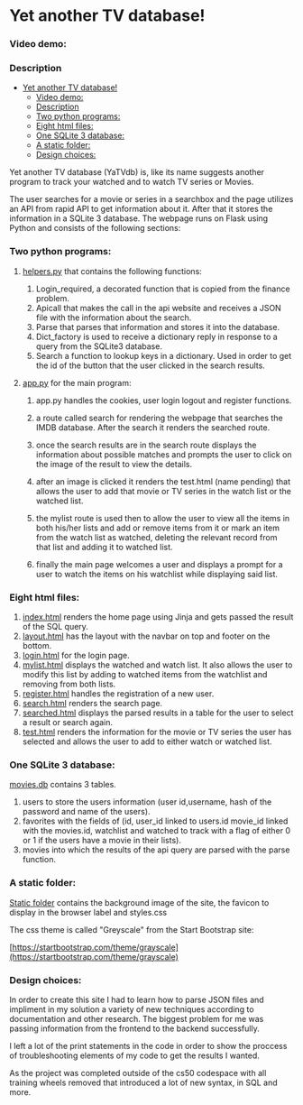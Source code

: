 # Yet another TV database!
### Video demo: <URL HERE>
### Description

- [Yet another TV database!](#yet-another-tv-database)
    - [Video demo: ](#video-demo-)
    - [Description](#description)
    - [Two python programs:](#two-python-programs)
    - [Eight html files:](#eight-html-files)
    - [One SQLite 3 database:](#one-sqlite-3-database)
    - [A static folder:](#a-static-folder)
    - [Design choices:](#design-choices)


Yet another TV database (YaTVdb) is, like its name suggests another program to track your watched and to watch TV series or Movies.

The user searches for a movie or series in a searchbox and the page utilizes  an API from rapid API to get information about it. After that it stores the information in a SQLite 3 database.
The webpage runs on Flask using Python and consists of the following sections:

### Two python programs:

1.  [helpers.py](helpers.py) that contains the following functions:

    1. Login_required, a decorated function that is copied from the finance problem.
    2. Apicall that makes the call in the api website and receives a JSON file with the information about the search.
    3. Parse that parses that information and stores it into the database.
    4. Dict_factory is used to receive a dictionary reply in response to a query from the SQLite3 database.
    5. Search a function to lookup keys in a dictionary. Used in order to get the id of the button that the user clicked in the search results.

2.  [app.py](app.py) for the main program:

    1. app.py handles the cookies, user login logout and register functions.

    2. a route called search for rendering the webpage that searches the IMDB database. After the search it renders the searched route.

    3. once the search results are in the search route displays the information about possible matches and prompts the user to click on the image of the result to view the details.

    4. after an image is clicked it renders the test.html (name pending) that allows the user to add that movie or TV series in the watch list or the watched list.

    5. the mylist route is used then to allow the user to view all the items in both his/her lists and add or remove items from it or mark an item from the watch list as watched, deleting the relevant record from that list and adding it to watched list.

    6. finally the main page welcomes a user and displays a prompt for a user to watch the items on his watchlist while displaying said list.

### Eight html files:

   1. [index.html](templates/index.html) renders the home page using Jinja and gets passed the result of the SQL query.
   2. [layout.html](templates/layout.html) has the layout with the navbar on top and footer on the bottom.
   3. [login.html](templates/login.html) for the login page.
   4. [mylist.html](templates/mylist.html) displays the watched and watch list. It also allows the user to modify this list by adding to watched items from the watchlist and removing from both lists.
   5. [register.html](templates/register.html) handles the registration of a new user.
   6. [search.html](templates/search.html) renders the search page.
   7. [searched.html](templates/searched.html) displays the parsed results in a table for the user to select a result or search again.
   8. [test.html](templates/test.html) renders the information for the movie or TV series the user has selected and allows the user to add to either watch or watched list.

### One SQLite 3 database:

[movies.db](movies.db) contains 3 tables.

1. users to store the users information (user id,username, hash of the password and name of the users).
2. favorites with the fields of  (id, user_id linked to users.id movie_id linked with the movies.id, watchlist and watched to track with a flag of either 0 or 1 if the users have a movie in their lists).
3. movies into which the results of the api query are parsed with the parse function.

### A static folder:

[Static folder](static) contains the background image of the site, the favicon to display in the browser label and styles.css

The css theme is called "Greyscale" from the Start Bootstrap site:

[https://startbootstrap.com/theme/grayscale](https://startbootstrap.com/theme/grayscale)

### Design choices:

In order to create this site I had to learn how to parse JSON files and impliment in my solution a variety of new techniques according to documentation and other research.
The biggest problem for me was passing information from the frontend to the backend successfully.

I left a lot of the print statements in the code in order to show the proccess of troubleshooting elements of my code to get the results I wanted.

As the project was completed outside of the cs50 codespace with all training wheels removed that introduced a lot of new syntax, in SQL and more.